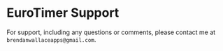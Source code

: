 # EuroTimer Support

For support, including any questions or comments, please contact me at `brendanwallaceapps@gmail.com`.